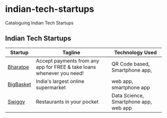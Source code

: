 # indian-tech-startups
Cataloguing Indian Tech Startups


## Indian Tech Startups

| Startup         | Tagline                                          | Technology Used                              |
| --------------- | ------------------------------------------------------------ | ---------------------------------- |
| [Bharatpe](https://blog.bharatpe.com/)       | Accept payments from any app for FREE & take loans whenever you need! | QR Code based, Smartphone app, |
| [BigBasket](https://www.bigbasket.com/)   | India's largest online supermarket | web app, smartphone app          |
| [Swiggy](https://www.swiggy.com/#)               | Restaurants in your pocket    | Data Science, Smartphone app, web app |
